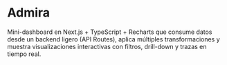 # Admira
Mini-dashboard en Next.js + TypeScript + Recharts que consume datos desde un backend ligero (API Routes), aplica múltiples transformaciones y muestra visualizaciones interactivas con filtros, drill-down y trazas en tiempo real.
